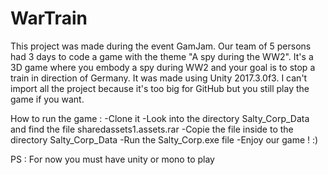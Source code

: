 # WarTrain
This project was made during the event GamJam. Our team of 5 persons had 3 days to code a game with the theme "A spy during the WW2".
It's a 3D game where you embody a spy during WW2 and your goal is to stop a train in direction of Germany. It was made using Unity  2017.3.0f3.
I can't import all the project because it's too big for GitHub but you still play the game if you want.

How to run the game :
    -Clone it
    -Look into the directory Salty_Corp_Data and find the file sharedassets1.assets.rar
    -Copie the file inside to the directory Salty_Corp_Data
    -Run the Salty_Corp.exe file
    -Enjoy our game ! :)
    
PS : For now you must have unity or mono to play
